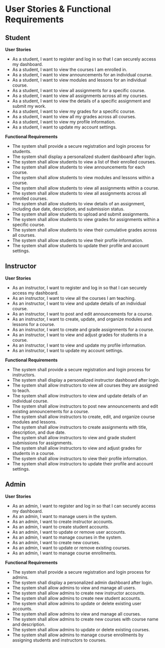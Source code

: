 # User Stories & Functional Requirements

## Student
**User Stories**
- As a student, I want to register and log in so that I can securely access my dashboard.
- As a student, I want to view the courses I am enrolled in.
- As a student, I want to view announcements for an individual course.
- As a student, I want to view modules and lessons for an individual course.
- As a student, I want to view all assignments for a specific course.
- As a student, I want to view all assignments across all my courses.
- As a student, I want to view the details of a specific assignment and submit my work.
- As a student, I want to view my grades for a specific course.
- As a student, I want to view all my grades across all courses.
- As a student, I want to view my profile information.
- As a student, I want to update my account settings.

**Functional Requirements**
- The system shall provide a secure registration and login process for students.
- The system shall display a personalized student dashboard after login.
- The system shall allow students to view a list of their enrolled courses.
- The system shall allow students to view announcements for each course.
- The system shall allow students to view modules and lessons within a course.
- The system shall allow students to view all assignments within a course.
- The system shall allow students to view all assignments across all enrolled courses.
- The system shall allow students to view details of an assignment, including due date, description, and submission status.
- The system shall allow students to upload and submit assignments.
- The system shall allow students to view grades for assignments within a specific course.
- The system shall allow students to view their cumulative grades across all courses.
- The system shall allow students to view their profile information.
- The system shall allow students to update their profile and account settings.


## Instructor
**User Stories**
- As an instructor, I want to register and log in so that I can securely access my dashboard.
- As an instructor, I want to view all the courses I am teaching.
- As an instructor, I want to view and update details of an individual course.
- As an instructor, I want to post and edit announcements for a course.
- As an instructor, I want to create, update, and organize modules and lessons for a course.
- As an instructor, I want to create and grade assignments for a course.
- As an instructor, I want to view and adjust grades for students in a course.
- As an instructor, I want to view and update my profile information.
- As an instructor, I want to update my account settings.

**Functional Requirements**
- The system shall provide a secure registration and login process for instructors.
- The system shall display a personalized instructor dashboard after login.
- The system shall allow instructors to view all courses they are assigned to teach.
- The system shall allow instructors to view and update details of an individual course.
- The system shall allow instructors to post new announcements and edit existing announcements for a course.
- The system shall allow instructors to create, edit, and organize course modules and lessons.
- The system shall allow instructors to create assignments with title, description, and due date.
- The system shall allow instructors to view and grade student submissions for assignments.
- The system shall allow instructors to view and adjust grades for students in a course.
- The system shall allow instructors to view their profile information.
- The system shall allow instructors to update their profile and account settings.


## Admin
**User Stories**
- As an admin, I want to register and log in so that I can securely access my dashboard.
- As an admin, I want to manage users in the system.
- As an admin, I want to create instructor accounts.
- As an admin, I want to create student accounts.
- As an admin, I want to update or remove user accounts.
- As an admin, I want to manage courses in the system.
- As an admin, I want to create new courses.
- As an admin, I want to update or remove existing courses.
- As an admin, I want to manage course enrollments.

**Functional Requirements**
- The system shall provide a secure registration and login process for admins.
- The system shall display a personalized admin dashboard after login.
- The system shall allow admins to view and manage all users.
- The system shall allow admins to create new instructor accounts.
- The system shall allow admins to create new student accounts.
- The system shall allow admins to update or delete existing user accounts.
- The system shall allow admins to view and manage all courses.
- The system shall allow admins to create new courses with course name and description.
- The system shall allow admins to update or delete existing courses.
- The system shall allow admins to manage course enrollments by assigning students and instructors to courses.